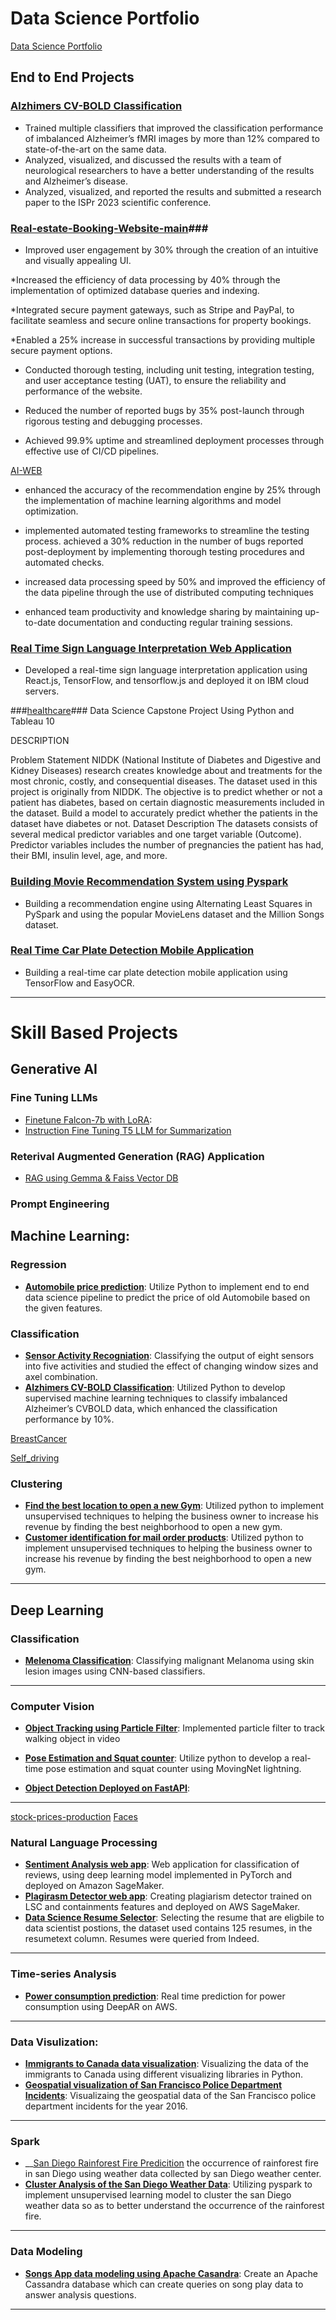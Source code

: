 # Data Science Portfolio  # 
[Data Science Portfolio](https://github.com/ZahraSangboriToroghi1/Data-Science-Portfolio/new/main)



## End to End Projects ##
### [Alzhimers CV-BOLD Classification]( https://github.com/ZahraSangboriToroghi1/Machine-Learning/tree/main/Classification/Alzhimers%20CV-BOLD%20Classification) ###
* Trained multiple classifiers that improved the classification performance of imbalanced Alzheimer’s fMRI images by more than 12% compared to state-of-the-art on the same data.
* Analyzed, visualized, and discussed the results with a team of neurological researchers to have a better understanding of the results and Alzheimer’s disease. 
* Analyzed, visualized, and reported the results and submitted a research paper to the ISPr 2023 scientific conference.

### [Real-estate-Booking-Website-main](https://github.com/ZahraSangboriToroghi1/Real-estate-Booking-Website-main)###
* Improved user engagement by 30% through the creation of an intuitive and visually appealing UI.

*Increased the efficiency of data processing by 40% through the implementation of optimized database queries and indexing.

*Integrated secure payment gateways, such as Stripe and PayPal, to facilitate seamless and secure online transactions for property bookings.

*Enabled a 25% increase in successful transactions by providing multiple secure payment options.

* Conducted thorough testing, including unit testing, integration testing, and user acceptance testing (UAT), to ensure the reliability and performance of the website.

* Reduced the number of reported bugs by 35% post-launch through rigorous testing and debugging processes.

* Achieved 99.9% uptime and streamlined deployment processes through effective use of CI/CD pipelines.


[AI-WEB](https://github.com/ZahraSangboriToroghi1/AI.WEB)

* enhanced the accuracy of the recommendation engine by 25% through the implementation of machine learning algorithms and model optimization.

* implemented automated testing frameworks to streamline the testing process. achieved a 30% reduction in the number of bugs reported post-deployment by implementing thorough testing procedures and automated checks.

* increased data processing speed by 50% and improved the efficiency of the data pipeline through the use of distributed computing techniques

* enhanced team productivity and knowledge sharing by maintaining up-to-date documentation and conducting regular training sessions. 


### __[Real Time Sign Language Interpretation Web Application]( https://github.com/ZahraSangboriToroghi1/Computer-Vision/tree/main/Real%20Time%20Sign%20Language%20Interpretation%20App)__ ### 
* Developed a real-time sign language interpretation application using React.js, TensorFlow, and tensorflow.js and deployed it on IBM cloud servers.


###[healthcare](https://github.com/ZahraSangboriToroghi1/healthcare)###
Data Science Capstone Project Using Python and Tableau 10

DESCRIPTION

Problem Statement NIDDK (National Institute of Diabetes and Digestive and Kidney Diseases) research creates knowledge about and treatments for the most chronic, costly, and consequential diseases. The dataset used in this project is originally from NIDDK. The objective is to predict whether or not a patient has diabetes, based on certain diagnostic measurements included in the dataset. Build a model to accurately predict whether the patients in the dataset have diabetes or not. Dataset Description The datasets consists of several medical predictor variables and one target variable (Outcome). Predictor variables includes the number of pregnancies the patient has had, their BMI, insulin level, age, and more.


### [Building Movie Recommendation System using Pyspark]() ###
* Building a recommendation engine using Alternating Least Squares in PySpark and using the popular MovieLens dataset and the Million Songs dataset.

### [Real Time Car Plate Detection Mobile Application]() ###
* Building a real-time car plate detection mobile application using TensorFlow and EasyOCR. 

----

# Skill Based Projects #

## Generative AI ##

### Fine Tuning LLMs ###
* [Finetune Falcon-7b with LoRA]():
* [Instruction Fine Tuning T5 LLM for Summarization]()

### Reterival Augmented Generation (RAG) Application ###
* [RAG using Gemma & Faiss Vector DB]()

### Prompt Engineering ###

  
## Machine Learning:
### Regression
* __[Automobile price prediction]( https://github.com/ZahraSangboriToroghi1/Machine-Learning/tree/main/Regression/Automobile%20price%20prediction)__: Utilize Python to implement end to end data science pipeline to predict the price of old Automobile based on the given features.

### Classification 
* __[Sensor Activity Recogniation]( https://github.com/ZahraSangboriToroghi1/Machine-Learning/tree/main/Classification/Sensor-activity-recognition/codes)__: Classifying the output of eight sensors into five activities and studied the effect of changing window
sizes and axel combination.
* __[Alzhimers CV-BOLD Classification]( https://github.com/ZahraSangboriToroghi1/Machine-Learning/tree/main/Classification/Alzhimers%20CV-BOLD%20Classification)__: Utilized Python to develop supervised machine learning techniques to classify imbalanced Alzheimer’s CVBOLD data, which enhanced the classification performance by 10%. 


[BreastCancer](https://github.com/ZahraSangboriToroghi1/BreastCancer)

[Self_driving](https://github.com/ZahraSangboriToroghi1/Self_driving)
### Clustering 
* __[Find the best location to open a new Gym]( https://github.com/ZahraSangboriToroghi1/Machine-Learning/tree/main/Clustering/Finding-the-best-Tornoto-neighborhood-to-open-a-new-gym)__: Utilized python to implement unsupervised techniques to helping the business owner to increase his revenue by finding the best neighborhood to open a new gym. 
* __[Customer identification for mail order products]( https://github.com/ZahraSangboriToroghi1/Machine-Learning/tree/main/Clustering/Customer%20identification%20for%20mail%20order%20products)__: Utilized python to implement unsupervised techniques to helping the business owner to increase his revenue by finding the best neighborhood to open a new gym.
---

## Deep Learning 

### Classification

* __[Melenoma Classification]( https://github.com/ZahraSangboriToroghi1/Deep-Learning)__: Classifying malignant Melanoma using skin lesion images using CNN-based classifiers.
---

### Computer Vision 
* __[Object Tracking using Particle Filter]( hub.com/ZahraSangboriToroghi1/Computer-Vision/tree/main)__: Implemented particle filter to track walking object in video
*	__[Pose Estimation and Squat counter]( https://github.com/ZahraSangboriToroghi1/Computer-Vision/tree/main/Pose%20Estimation%20%26%20Squat%20Counter)__: Utilize python to develop a real-time pose estimation and squat counter using MovingNet lightning.

* __[Object Detection Deployed on FastAPI]( https://github.com/ZahraSangboriToroghi1/Computer-Vision/tree/main/Real%20Time%20Sign%20Language%20Interpretation%20App)__:
---

[stock-prices-production](https://github.com/ZahraSangboriToroghi1/stock-prices-production) 
[Faces](https://github.com/ZahraSangboriToroghi1/Faces) 
### Natural Language Processing 

* __[Sentiment Analysis web app]( https://github.com/ZahraSangboriToroghi1/Natural_Language/tree/main/Sentiment-analysis)__: Web application for classification of reviews, using deep learning model implemented in PyTorch and deployed on Amazon SageMaker.  
* __[Plagirasm Detector web app]( https://github.com/ZahraSangboriToroghi1/Natural_Language/tree/main/plagiarism-detector-web-app)__: Creating plagiarism detector trained on LSC and containments features and deployed on AWS SageMaker.
* __[Data Science Resume Selector]( https://github.com/ZahraSangboriToroghi1/Natural_Language/tree/main/Data-Science-Resume-Selector)__: Selecting the resume that are eligbile to data scientist postions, the dataset used contains 125 resumes, in the resumetext column. Resumes were queried from Indeed. 
---

### Time-series Analysis
* __[Power consumption prediction]( https://github.com/ZahraSangboriToroghi1/time-series)__: Real time prediction for power consumption using DeepAR on AWS.
---

### Data Visulization:
* __[Immigrants to Canada data visualization]( https://github.com/ZahraSangboriToroghi1/Data-Visualization)__: Visualizing the data of the immigrants to Canada using different visualizing libraries in Python.
*  __[Geospatial visualization of San Francisco Police Department Incidents]( https://github.com/ZahraSangboriToroghi1/Data-Visualization)__: Visualizaing the geospatial data of the San Francisco police department incidents for the year 2016.
---

### Spark 
* __[San Diego Rainforest Fire Predicition]( https://github.com/ZahraSangboriToroghi1/S-P/tree/main/Cluster%20Analysis%20of%20the%20San%20Diego%20Weather%20DataPredicting) the occurrence of rainforest fire in san Diego using weather data collected by san Diego weather center.   
* __[Cluster Analysis of the San Diego Weather Data]( https://github.com/ZahraSangboriToroghi1/S-P/tree/main/San%20Diego%20Rainforest%20Fire%20Predicition)__: Utilizing pyspark to implement unsupervised learning model to cluster the san Diego weather data so as to better understand the occurrence of the rainforest fire.
---

### Data Modeling 
* __[Songs App data modeling using Apache Casandra]()__: Create an Apache Cassandra database which can create queries on song play data to answer analysis questions.
   
---
